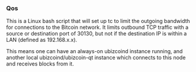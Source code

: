 ### Qos ###

This is a Linux bash script that will set up tc to limit the outgoing bandwidth for connections to the Bitcoin network. It limits outbound TCP traffic with a source or destination port of 30130, but not if the destination IP is within a LAN (defined as 192.168.x.x).

This means one can have an always-on ubizcoind instance running, and another local ubizcoind/ubizcoin-qt instance which connects to this node and receives blocks from it.
